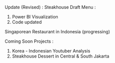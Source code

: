Update (Revised) : 
Steakhouse Draft Menu :
1. Power BI Visualization
2. Code updated

Singaporean Restaurant in Indonesia (progressing)

Coming Soon Projects :
1. Korea - Indonesian Youtuber Analysis
2. Steakhouse Dessert in Central & South Jakarta
